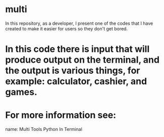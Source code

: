 # multi
In this repository, as a developer, I present one of the codes that I have created to make it easier for users so they don't get bored.
# In this code there is input that will produce output on the terminal, and the output is various things, for example: calculator, cashier, and games.
# For more information see:

name: Multi Tools Python In Terminal
